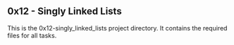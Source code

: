 ## 0x12 - Singly Linked Lists
This is the 0x12-singly_linked_lists project directory. It contains the required files for all tasks.
